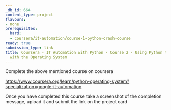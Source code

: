 ```yaml
---
_db_id: 664
content_type: project
flavours:
- none
prerequisites:
  hard:
  - coursera/it-automation/course-1-python-crash-course
ready: true
submission_type: link
title: Coursera - IT Automation with Python - Course 2 - Using Python to Interact
  with the Operating System
---
```


Complete the above mentioned course on coursera

https://www.coursera.org/learn/python-operating-system?specialization=google-it-automation

Once you have completed this course take a screenshot of the completion message, upload it and submit the link on the project card
